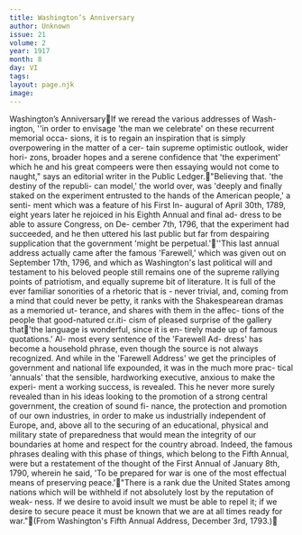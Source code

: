 ```yaml
---
title: Washington’s Anniversary
author: Unknown
issue: 21
volume: 2
year: 1917
month: 8
day: VI
tags:
layout: page.njk
image:
---
```

Washington’s AnniversaryIf we reread the various addresses of Wash- ington, ''in order to envisage 'the man we celebrate' on these recurrent memorial occa- sions, it is to regain an inspiration that is simply overpowering in the matter of a cer- tain supreme optimistic outlook, wider hori- zons, broader hopes and a serene confidence that 'the experiment' which he and his great compeers were then essaying would not come to naught," says an editorial writer in the Public Ledger."Believing that. 'the destiny of the republi- can model,' the world over, was 'deeply and finally staked on the experiment entrusted to the hands of the American people,' a senti- ment which was a feature of his First In- augural of April 30th, 1789, eight years later he rejoiced in his Eighth Annual and final ad- dress to be able to assure Congress, on De- cember 7th, 1796, that the experiment had succeeded, and he then uttered his last public but far from despairing supplication that the government 'might be perpetual.'''This last annual address actually came after the famous 'Farewell,' which was given out on September 17th, 1796, and which as Washington's last political will and testament to his beloved people still remains one of the supreme rallying points of patriotism, and equally supreme bit of literature. It is full of the ever familiar sonorities of a rhetoric that is - never trivial, and, coming from a mind that could never be petty, it ranks with the Shakespearean dramas as a memoried ut- terance, and shares with them in the affec- tions of the people that good-natured cr.iti- cism of pleased surprise of the gallery that'the language is wonderful, since it is en- tirely made up of famous quotations.' Al- most every sentence of the 'Farewell Ad- dress' has become a household phrase, even though the source is not always recognized. And while in the 'Farewell Address' we get the principles of government and national life expounded, it was in the much more prac- tical 'annuals' that the sensible, hardworking executive, anxious to make the experi-  ment a working success, is revealed. This he never more surely revealed than in his ideas looking to the promotion of a strong central government, the creation of sound fi- nance, the protection and promotion of our own industries, in order to make us industrially independent of Europe, and, above all to the securing of an educational, physical and military state of preparedness that would mean the integrity of our boundaries at home and respect for the country abroad. Indeed, the famous phrases dealing with this phase of things, which belong to the Fifth Annual, were but a restatement of the thought of the First Annual of January 8th, 1790, wherein he said, 'To be prepared for war is one of the most effectual means of preserving peace.'"There is a rank due the United States among nations which will be withheld if not absolutely lost by the reputation of weak- ness. If we desire to avoid insult we must be able to repel it; if we desire to secure peace it must be known that we are at all times ready for war."(From Washington's Fifth Annual Address, December 3rd, 1793.)
